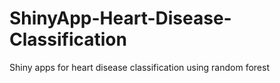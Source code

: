 # ShinyApp-Heart-Disease-Classification
Shiny apps for heart disease classification using random forest
